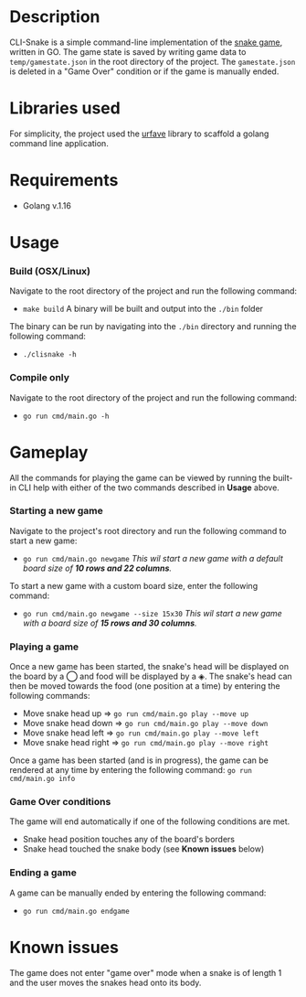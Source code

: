 # Description
CLI-Snake is a simple command-line implementation of the [snake game](https://en.wikipedia.org/wiki/Snake_(video_game_genre)), written in GO. The game state is saved by writing game data to ```temp/gamestate.json``` in the root directory of the project. The ```gamestate.json``` is deleted in a "Game Over" condition or if the game is manually ended.

# Libraries used
For simplicity, the project used the [urfave](https://github.com/urfave/cli) library to scaffold a golang command line application.

# Requirements
- Golang v.1.16

# Usage
### Build (OSX/Linux)
Navigate to the root directory of the project and run the following command:
- ```make build```
A binary will be built and output into the ```./bin``` folder

The binary can be run by navigating into the ```./bin``` directory and running the following command:
- ```./clisnake -h```

### Compile only
Navigate to the root directory of the project and run the following command:
- ```go run cmd/main.go -h```

# Gameplay
All the commands for playing the game can be viewed by running the built-in CLI help with either of the two commands described in **Usage** above.

### Starting a new game
Navigate to the project's root directory and run the following command to start a new game:
- ```go run cmd/main.go newgame```
_This wil start a new game with a default board size of **10 rows and 22 columns**._

To start a new game with a custom board size, enter the following command:
- ```go run cmd/main.go newgame --size 15x30```
_This wil start a new game with a board size of **15 rows and 30 columns**._

### Playing a game
Once a new game has been started, the snake's head will be displayed on the board by a **◯** and food will be displayed by a ◈. The snake's head can then be moved towards the food (one position at a time) by entering the following commands:

- Move snake head up => ```go run cmd/main.go play --move up```
- Move snake head down => ```go run cmd/main.go play --move down```
- Move snake head left => ```go run cmd/main.go play --move left```
- Move snake head right => ```go run cmd/main.go play --move right```

Once a game has been started (and is in progress), the game can be rendered at any time by entering the following command:
```go run cmd/main.go info```

### Game Over conditions
The game will end automatically if one of the following conditions are met.
- Snake head position touches any of the board's borders
- Snake head touched the snake body (see **Known issues** below)

### Ending a game
A game can be manually ended by entering the following command:
- ```go run cmd/main.go endgame```

# Known issues
The game does not enter "game over" mode when a snake is of length 1 and the user moves the snakes head onto its body.